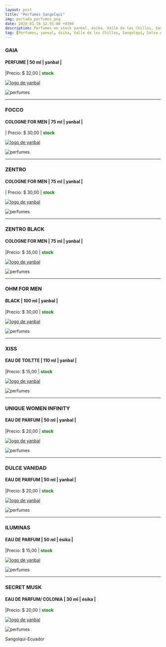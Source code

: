 ```yaml
---
layout: post
title: "Perfumes Sangolquí"
img: portada_perfumes.png 
date: 2020-01-18 12:55:00 +0300
description: Perfumes en stock yanbal, ésika. Valle de los Chillos, Sangolquí Ecuador
tag: [Perfumes, yanval, ésika, Valle de los Chillos, Sangolquí, Selva Alegre]
---
```


### GAIA
#### PERFUME | 50 ml | yanbal  | 
|Precio: $  32,00  | <b style='color:green'> stock </b>

[logo]: https://raw.githubusercontent.com/Betty-C/bef/gh-pages/assets/img/linkw.jpg
[GAIA]:  https://api.whatsapp.com/send?phone=593995957267&text=%C2%A1Hola!%20Me%20interesa%20este%20producto%20-%3E%20Perfume%20GAIA%20INFINITY%20%20%20%20-%20yanbal "clic para abrir chat de whatsapp"
 [![logo de yanbal][logo]][GAIA]

![perfumes](https://res.cloudinary.com/dpky6fcf6/image/upload/c_scale,h_382,w_126/v1611002370/Blog-Betty/Perfumes/perfume-gaia-min_omgmsl.png)

* * *

### FOCCO  
#### COLOGNE FOR MEN  | 75 ml | yanbal  |
| Precio: $ 30,00  | <b style='color:green'> stock </b>

[logo]: https://raw.githubusercontent.com/Betty-C/bef/gh-pages/assets/img/linkw.jpg
[FOCCO]: https://api.whatsapp.com/send?phone=593995957267&text=%C2%A1Hola!%20Me%20interesa%20este%20producto%20-%3E%20Colonia%20ZENTRO%20%20%20-%20yanbal "clic para abrir chat de whatsapp"
 [![logo de yanbal][logo]][FOCCO]

![perfumes](https://res.cloudinary.com/dpky6fcf6/image/upload/c_scale,h_399,w_246/v1611001941/Blog-Betty/Perfumes/perfume-focco-min_u3sdze.png)

* * *

### ZENTRO  
#### COLOGNE FOR MEN  | 75 ml | yanbal  |
| Precio: $ 30,00  | <b style='color:green'> stock </b>

[logo]: https://raw.githubusercontent.com/Betty-C/bef/gh-pages/assets/img/linkw.jpg
[ZENTRO2]: https://api.whatsapp.com/send?phone=593995957267&text=%C2%A1Hola!%20Me%20interesa%20este%20producto%20-%3E%20Colonia%20ZENTRO%20%20%20-%20yanbal "clic para abrir chat de whatsapp"
 [![logo de yanbal][logo]][ZENTRO2]

![perfumes](https://res.cloudinary.com/dpky6fcf6/image/upload/c_scale,h_310,w_180/v1611001941/Blog-Betty/Perfumes/perfume-zentro-min_oi8o33.png)

* * *

### ZENTRO BLACK  
#### COLOGNE FOR MEN  | 75 ml | yanbal  |
|Precio: $  35,00  | <b style='color:green'> stock </b>

[logo]: https://raw.githubusercontent.com/Betty-C/bef/gh-pages/assets/img/linkw.jpg
[BLACK2]: https://api.whatsapp.com/send?phone=593995957267&text=%C2%A1Hola!%20Me%20interesa%20este%20producto%20-%3E%20Colonia%20ZENTRO%20BLACK%20%20%20-%20yanbal "clic para abrir chat de whatsapp"
 [![logo de yanbal][logo]][BLACK2]

![perfumes](https://res.cloudinary.com/dpky6fcf6/image/upload/c_scale,h_315,w_180/v1611001940/Blog-Betty/Perfumes/perfume-zentroblack-min_k0snfb.png)

* * *

### OHM FOR MEN  
#### BLACK  | 100 ml | yanbal |
|Precio: $ 30,00   | <b style='color:green'> stock </b>

[logo]: https://raw.githubusercontent.com/Betty-C/bef/gh-pages/assets/img/linkw.jpg
[OHM4]: https://api.whatsapp.com/send?phone=593995957267&text=%C2%A1Hola!%20Me%20interesa%20este%20producto%20-%3E%20Colonia%20OHM%20BLACK%20%20%20-%20yanbal "clic para abrir chat de whatsapp"
 [![logo de yanbal][logo]][OHM4]

![perfumes](https://res.cloudinary.com/dpky6fcf6/image/upload/c_scale,h_345,w_182/v1611001938/Blog-Betty/Perfumes/perfume-ohm-min_jxtpik.png)

* * *

### XISS
#### EAU DE TOILTTE | 110 ml | yanbal |
|Precio: $  15,00  | <b style='color:green'> stock </b>

[logo]: https://raw.githubusercontent.com/Betty-C/bef/gh-pages/assets/img/linkw.jpg
[XISS]:  https://api.whatsapp.com/send?phone=593995957267&text=%C2%A1Hola!%20Me%20interesa%20este%20producto%20-%3E%20Perfume%20XISS%20%20%20%20-%20yanbal "clic para abrir chat de whatsapp"
 [![logo de yanbal][logo]][XISS]

![perfumes](https://res.cloudinary.com/dpky6fcf6/image/upload/c_scale,h_320,w_135/v1611001939/Blog-Betty/Perfumes/perfume-xiss-min_tlnwyj.png)

* * *

### UNIQUE WOMEN INFINITY
#### EAU DE PARFUM  | 50 ml | yanbal  | 
|Precio: $  20,00  | <b style='color:green'> stock </b>

[logo]: https://raw.githubusercontent.com/Betty-C/bef/gh-pages/assets/img/linkw.jpg
[INFINITY]:  https://api.whatsapp.com/send?phone=593995957267&text=%C2%A1Hola!%20Me%20interesa%20este%20producto%20-%3E%20Perfume%20UNIQUE%20WOMEN%20INFINITY%20%20%20%20-%20yanbal "clic para abrir chat de whatsapp"
 [![logo de yanbal][logo]][INFINITY]

![perfumes](https://res.cloudinary.com/dpky6fcf6/image/upload/c_scale,h_311,w_288/v1611001944/Blog-Betty/Perfumes/perfume-unique-min_q038cd.png)

* * *

### DULCE VANIDAD
#### EAU DE PARFUM  | 50 ml | yanbal  |
|Precio: $  20,00  | <b style='color:green'> stock </b>

[logo]: https://raw.githubusercontent.com/Betty-C/bef/gh-pages/assets/img/linkw.jpg
[VANIDAD]:  https://api.whatsapp.com/send?phone=593995957267&text=%C2%A1Hola!%20Me%20interesa%20este%20producto%20-%3E%20Perfume%20DULCE%20VANIDAD%20%20%20%20-%20yanbal "clic para abrir chat de whatsapp"
 [![logo de yanbal][logo]][VANIDAD]

![perfumes](https://res.cloudinary.com/dpky6fcf6/image/upload/c_scale,h_238,w_142/v1611001940/Blog-Betty/Perfumes/perfume-vanidad-min_ca489o.png)

* * *

### ILUMINAS
#### EAU DE PARFUM  | 50 ml | ésika |
|Precio: $  15,00  | <b style='color:green'> stock </b>

[logo]: https://raw.githubusercontent.com/Betty-C/bef/gh-pages/assets/img/linkw.jpg
[ILUMINAS]:  https://api.whatsapp.com/send?phone=593995957267&text=%C2%A1Hola!%20Me%20interesa%20este%20producto%20-%3E%20Perfume%20ILUMINAS%20-%20%C3%A9sika "clic para abrir chat de whatsapp"
 [![logo de yanbal][logo]][ILUMINAS]

![perfumes](https://res.cloudinary.com/dpky6fcf6/image/upload/c_scale,h_465,w_182/v1611001941/Blog-Betty/Perfumes/perfume-esika-min_u6zn8e.png)

* * *

### SECRET MUSK
#### EAU DE PARFUM/ COLONIA   | 30 ml | ésika |
|Precio: $  20,00  | <b style='color:green'> stock </b>

[logo]: https://raw.githubusercontent.com/Betty-C/bef/gh-pages/assets/img/linkw.jpg
[MUSK]:  https://api.whatsapp.com/send?phone=593995957267&text=%C2%A1Hola!%20Me%20interesa%20este%20producto%20-%3E%20Perfume%20SECRET%20MUSK%20-%20%C3%A9sika "clic para abrir chat de whatsapp"
 [![logo de yanbal][logo]][MUSK]

![perfumes](https://res.cloudinary.com/dpky6fcf6/image/upload/c_scale,h_371,w_319/v1611001939/Blog-Betty/Perfumes/perfume-musk-min_ucslgb.png)

Sangolquí-Ecuador

